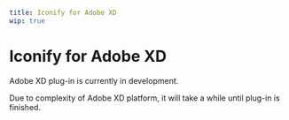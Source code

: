 ```yaml
title: Iconify for Adobe XD
wip: true
```

# Iconify for Adobe XD

Adobe XD plug-in is currently in development.

Due to complexity of Adobe XD platform, it will take a while until plug-in is finished.
